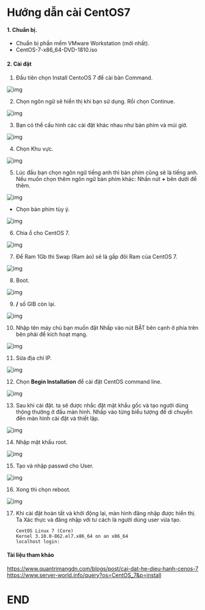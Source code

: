 # Hướng dẫn cài CentOS7

#### 1. Chuẩn bị.
- Chuẩn bị phần mềm VMware Workstation (mới nhất).
- CentOS-7-x86_64-DVD-1810.iso

#### 2. Cài đặt
1. Đầu tiên chọn Install CentoOS 7 để cài bản Command.

![img](https://www.quantrimangdn.com/files/luu%20moc/1-1.png)

2. Chọn ngôn ngữ sẽ hiển thị khi bạn sử dụng. Rồi chọn Continue.

![img](https://www.server-world.info/CentOS_7/install/img/2.png)

3. Bạn có thể cấu hình các cài đặt khác nhau như bàn phím và múi giờ.

![img](https://www.server-world.info/CentOS_7/install/img/3.png)

4. Chọn Khu vực. 

![img](https://www.quantrimangdn.com/files/luu%20moc/3-1.png)

 5. Lúc đầu bạn chọn ngôn ngữ tiếng anh thì bàn phím cũng sẽ là tiếng anh. Nếu muốn chọn thêm ngôn ngữ bàn phím khác: Nhấn nút **+** bên dưới để thêm.

![img](https://www.server-world.info/CentOS_7/install/img/6.png)

- Chọn bàn phím tùy ý.

![img](https://www.server-world.info/CentOS_7/install/img/7.png)

6.  Chia ổ cho CentOS 7.

![img](https://www.quantrimangdn.com/files/luu%20moc/4-1.png)

7. Để Ram 1Gb thì Swap (Ram ảo) sẽ là gấp đôi Ram của CentOS 7.

![img](https://www.quantrimangdn.com/files/luu%20moc/5-2.png)

8. Boot.

![img](https://www.quantrimangdn.com/files/luu%20moc/6-1.png)

9. **/** số GIB còn lại.

![img](https://www.quantrimangdn.com/files/luu%20moc/7-1.png)

10. Nhập tên máy chủ bạn muốn đặt Nhấp vào nút BẬT bên cạnh ở phía trên bên phải để kích hoạt mạng.

![img](https://www.server-world.info/CentOS_7/install/img/12.png)

11. Sửa địa chỉ IP.

![img](https://www.quantrimangdn.com/files/luu%20moc/9-1.png)

12. Chọn **Begin Installation** để cài đặt CentOS command line.

![img](https://www.quantrimangdn.com/files/luu%20moc/10-1.png)

13. Sau khi cài đặt. ta sẽ được nhắc đặt mật khẩu gốc và tạo người dùng thông thường ở đầu màn hình. Nhấp vào từng biểu tượng để di chuyển đến màn hình cài đặt và thiết lập.

![img](https://www.server-world.info/CentOS_7/install/img/15.png)

14. Nhập mật khẩu root.

![img](https://www.quantrimangdn.com/files/luu%20moc/11-1.png)

15. Tạo và nhập passwd cho User.

![img](https://www.server-world.info/CentOS_7/install/img/17.png)

16. Xong thì chọn reboot.

![img](https://www.quantrimangdn.com/files/luu%20moc/12-1.png)

17. Khi cài đặt hoàn tất và khởi động lại, màn hình đăng nhập được hiển thị. Ta Xác thực và đăng nhập với tư cách là người dùng user vừa tạo.

        CentOS Linux 7 (Core) 
        Kernel 3.10.0-862.el7.x86_64 on an x86_64 
        localhost login:

#### Tài liệu tham khảo 

https://www.quantrimangdn.com/blogs/post/cai-dat-he-dieu-hanh-cenos-7
https://www.server-world.info/query?os=CentOS_7&p=install

# END
